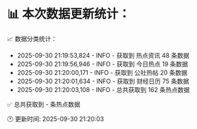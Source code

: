 📊 本次数据更新统计：
==========================

📈 数据分类统计：
- 2025-09-30 21:19:53,824 - INFO - 获取到 热点资讯 48 条数据
- 2025-09-30 21:19:56,946 - INFO - 获取到 今日热点 19 条数据
- 2025-09-30 21:20:00,171 - INFO - 获取到 公社热帖 20 条数据
- 2025-09-30 21:20:01,634 - INFO - 获取到 财经日历 75 条数据
- 2025-09-30 21:20:03,108 - INFO - 总共获取到 162 条热点数据

✅ 总共获取到 - 条热点数据

🕐 更新时间: 2025-09-30 21:20:03
